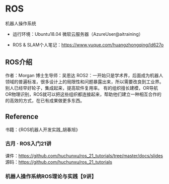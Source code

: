 # ROS
机器人操作系统

* 运行环境：Ubuntu18.04 微软云服务器（AzureUser@aitraining）


* ROS & SLAM个人笔记：https://www.yuque.com/huangzhongqing/ld627o



## ROS介绍

作者：Morgan  博士生导师：吴恩达
ROS2：一开始只是学术界，后面成为机器人领域的普遍标准，很多设计上的局限性和问题暴露出来，所以需要改良到工业界。
别人已经早好轮子，集成起来，提高软件复用率。
有的组织擅长建模，OR导航 OR物理识别，ROS就可以把这些组织都连接起来，帮助他们建立一种相互合作的的高效的方式，在已有成果做更多东西。


## Reference
书籍：《ROS机器人开发实践_胡春旭》
### 古月 · ROS入门21讲
课件：https://github.com/huchunxu/ros_21_tutorials/tree/master/docs/slides
源码：https://github.com/huchunxu/ros_21_tutorials

### 机器人操作系统ROS理论与实践【9讲】

